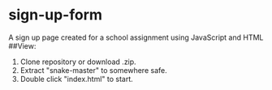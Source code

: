 # sign-up-form
A sign up page created for a school assignment using JavaScript and HTML
##View:
1. Clone repository or download .zip.
2. Extract "snake-master" to somewhere safe.
3. Double click "index.html" to start.

